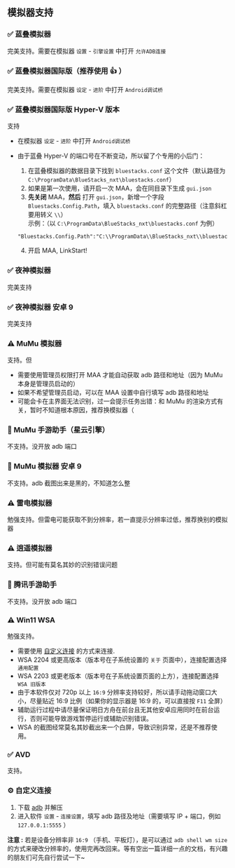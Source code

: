 ## 模拟器支持

### ✅ 蓝叠模拟器

完美支持。需要在模拟器 `设置` - `引擎设置` 中打开 `允许ADB连接`

### ✅ 蓝叠模拟器国际版（推荐使用 👍 ）

完美支持。需要在模拟器 `设定` - `进阶` 中打开 `Android调试桥`

### ✅ 蓝叠模拟器国际版 Hyper-V 版本

支持

- 在模拟器 `设定` - `进阶` 中打开 `Android调试桥`
- 由于蓝叠 Hyper-V 的端口号在不断变动，所以留了个专用的小后门：

  1. 在蓝叠模拟器的数据目录下找到 `bluestacks.conf` 这个文件（默认路径为 `C:\ProgramData\BlueStacks_nxt\bluestacks.conf`）
  2. 如果是第一次使用，请开启一次 MAA，会在同目录下生成 `gui.json`
  3. **先关闭** MAA，**然后** 打开 `gui.json`，新增一个字段 `Bluestacks.Config.Path`，填入 `bluestacks.conf` 的完整路径（注意斜杠要用转义 `\\`）  
  示例：（以 `C:\ProgramData\BlueStacks_nxt\bluestacks.conf` 为例）

    ```jsonc
    "Bluestacks.Config.Path":"C:\\ProgramData\\BlueStacks_nxt\\bluestacks.conf",
    ```

  4. 开启 MAA, LinkStart!

### ✅ 夜神模拟器

完美支持

### ✅ 夜神模拟器 安卓 9

完美支持

### ⚠️ MuMu 模拟器

支持。但

- 需要使用管理员权限打开 MAA 才能自动获取 adb 路径和地址（因为 MuMu 本身是管理员启动的）
- 如果不希望管理员启动，可以在 MAA 设置中自行填写 adb 路径和地址
- 可能会卡在主界面无法识别，过一会提示任务出错：和 MuMu 的渲染方式有关，暂时不知道根本原因，推荐换模拟器（

### 🚫 MuMu 手游助手（星云引擎）  

不支持。没开放 adb 端口

### 🚫 MuMu 模拟器 安卓 9

不支持。adb 截图出来是黑的，不知道怎么整

### ⚠️ 雷电模拟器

勉强支持。但雷电可能获取不到分辨率，若一直提示分辨率过低，推荐换别的模拟器

### ⚠️ 逍遥模拟器

支持。但可能有莫名其妙的识别错误问题

### 🚫 腾讯手游助手

不支持。没开放 adb 端口

### ⚠️ Win11 WSA

勉强支持。

- 需要使用 [自定义连接](#自定义连接) 的方式来连接.
- WSA 2204 或更高版本（版本号在子系统设置的 `关于` 页面中），连接配置选择 `通用配置`
- WSA 2203 或更老版本（版本号在子系统设置页面的上方），连接配置选择 `WSA 旧版本`
- 由于本软件仅对 720p 以上 `16:9` 分辨率支持较好，所以请手动拖动窗口大小，尽量贴近 16:9 比例（如果你的显示器是 16:9 的，可以直接按 `F11` 全屏）
- 辅助运行过程中请尽量保证明日方舟在前台且无其他安卓应用同时在前台运行，否则可能导致游戏暂停运行或辅助识别错误。
- WSA 的截图经常莫名其妙截出来一个白屏，导致识别异常，还是不推荐使用。

### ✅ AVD

支持。

### ⚙️ 自定义连接

1. 下载 [adb](https://dl.google.com/android/repository/platform-tools-latest-windows.zip) 并解压
2. 进入软件 `设置` - `连接设置`，填写 adb 路径及地址（需要填写 IP + 端口，例如 `127.0.0.1:5555` ）  

**注意 :** 若是设备分辨率非 `16:9` （手机、平板灯），是可以通过 `adb shell wm size` 的方式来硬改分辨率的，使用完再改回来。等有空出一篇详细一点的文档，有兴趣的朋友们可先自行尝试一下~
